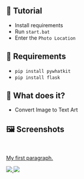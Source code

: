 ## 📝 Tutorial
* Install requirements
* Run `start.bat`
* Enter the `Photo Location`

## 📎 Requirements
* `pip install pywhatkit`
* `pip install flask`

## 🚀 What does it?
- Convert Image to Text Art

## 🖼️ Screenshots
<br />
<p align="center">
  <a href="https://github.com/LilArta">
  <p>My first paragraph.</p>
    <img src="https://cdn.discordapp.com/attachments/648262963765182464/946238131882033192/1.png">
    <img src="https://cdn.discordapp.com/attachments/648262963765182464/946228293630320670/file.png">
  </a>
</p>
